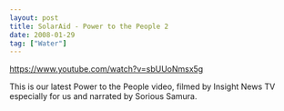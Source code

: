 ```yaml
---
layout: post
title: SolarAid - Power to the People 2
date: 2008-01-29
tag: ["Water"]
---
```


https://www.youtube.com/watch?v=sbUUoNmsx5g  

This is our latest Power to the People video, filmed by Insight News TV especially for us and narrated by Sorious Samura.